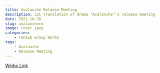 ```yaml
---
title: Avalanche Release Meeting
description: J2C translation of drama "Avalanche"'s release meeting
date: 2021-10-26
slug: avalancherm
image: Cover.jpeg
categories:
    - Fansub Group Works
tags:
    - Avalanche
    - Release Meeting
---
```


[Weibo Link](https://video.h5.weibo.cn/1034:4696851425984516/4696856141760030)

